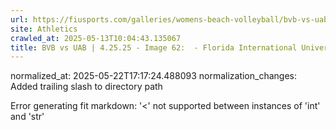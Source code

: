 ```yaml
---
url: https://fiusports.com/galleries/womens-beach-volleyball/bvb-vs-uab-4-25-25/image-62/357/62861/
site: Athletics
crawled_at: 2025-05-13T10:04:43.135067
title: BVB vs UAB | 4.25.25 - Image 62:  - Florida International University
---
```

normalized_at: 2025-05-22T17:17:24.488093
normalization_changes: Added trailing slash to directory path

Error generating fit markdown: '<' not supported between instances of 'int' and 'str'